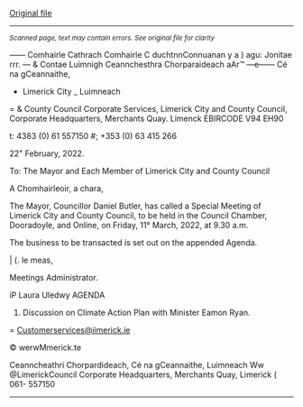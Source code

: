 [Original file](https://www.limerick.ie/sites/default/files/media/documents/2022-02/agenda-special-meeting-11.03.2022.pdf)

---
*<small>Scanned page, text may contain errors. See original file for clarity</small>*  

_——_ Comhairle Cathrach Comhairle C duchtnnConnuanan
y a ) agu: Jonitae rrr.
— & Contae Luimnigh Ceannchesthra Chorparaideach
aAr™ —e—— Cé na gCeannaithe,
- Limerick City _ Luimneach

= & County Council
Corporate Services,
Limerick City and County Council,
Corporate Headquarters,
Merchants Quay.
Limenck
EBIRCODE V94 EH90

t: 4383 (0) 61 557150
#; +353 (0) 63 415 266

22" February, 2022.

To: The Mayor and Each Member of Limerick City and County Council

A Chomhairleoir, a chara,

The Mayor, Councillor Daniel Butler, has called a Special Meeting of Limerick City and County
Council, to be held in the Council Chamber, Dooradoyle, and Online, on Friday, 11° March,
2022, at 9.30 a.m.

The business to be transacted is set out on the appended Agenda.

| (\. le meas,

Meetings Administrator.

iP Laura Uledwy
AGENDA

1. Discussion on Climate Action Plan with Minister Eamon Ryan.

= Customerservices@iimerick.ie

© werwMmerick.te

Ceanncheathri Chorpardideach, Cé na gCeannaithe, Luimneach Ww @LimerickCouncil
Corporate Headquarters, Merchants Quay, Limerick ( 061- 557150


---

